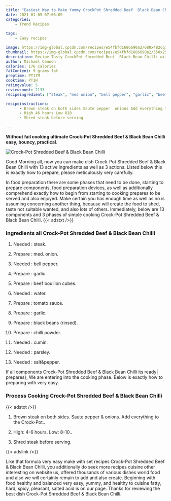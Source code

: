 ```yaml
---
title: "Easiest Way to Make Yummy CrockPot Shredded Beef  Black Bean Chilli"
date: 2021-01-05 07:06:09
categories:
    - Trend Recipes
    
tags:
    - Easy recipes

image: https://img-global.cpcdn.com/recipes/e54fbfd1686690a2/680x482cq70/crock-pot-shredded-beef-black-bean-chilli-recipe-main-photo.jpg
thumbnail: https://img-global.cpcdn.com/recipes/e54fbfd1686690a2/350x250cq70/crock-pot-shredded-beef-black-bean-chilli-recipe-main-photo.jpg
description: Recipe Tasty CrockPot Shredded Beef  Black Bean Chilli with 13 ingredients and 3 stages of easy cooking.
author: Michael Cannon
calories: 176 calories
fatContent: 9 grams fat
preptime: PT17M
cooktime: PT1H
ratingvalue: 5
reviewcount: 2133
recipeingredient: ["steak", "med onion", "bell pepper", "garlic", "beef bouillon cubes", "water", "tomato sauce", "garlic", "black beans rinsed", "chilli powder", "cumin", "parsley", "saltpepper"]

recipeinstructions: 
      - Brown steak on both sides Saute pepper  onions Add everything to the CrockPot 
      - High 46 hours Low 810 
      - Shred steak before serving

---
```




**Without fail cooking ultimate Crock-Pot Shredded Beef &amp; Black Bean Chilli easy, bouncy, practical**. 


![Crock-Pot Shredded Beef &amp; Black Bean Chilli](https://img-global.cpcdn.com/recipes/e54fbfd1686690a2/680x482cq70/crock-pot-shredded-beef-black-bean-chilli-recipe-main-photo.jpg "Crock-Pot Shredded Beef &amp; Black Bean Chilli")




Good Morning all, now you can make dish Crock-Pot Shredded Beef &amp; Black Bean Chilli with 13 active ingredients as well as 3 actions. Listed below this is exactly how to prepare, please meticulously very carefully.

In food preparation there are some phases that need to be done, starting to prepare components, food preparation devices, as well as additionally comprehend exactly how to begin from starting to cooking prepares to be served and also enjoyed. Make certain you has enough time as well as no is assuming concerning another thing, because will create the food to shed, taste not suitable wanted, and also lots of others. Immediately, below are 13 components and 3 phases of simple cooking Crock-Pot Shredded Beef &amp; Black Bean Chilli.
{{< adstxt />}}

### Ingredients all Crock-Pot Shredded Beef &amp; Black Bean Chilli


1. Needed  : steak.

1. Prepare  : med. onion.

1. Needed  : bell pepper.

1. Prepare  : garlic.

1. Prepare  : beef bouillon cubes.

1. Needed  : water.

1. Prepare  : tomato sauce.

1. Prepare  : garlic.

1. Prepare  : black beans (rinsed).

1. Prepare  : chilli powder.

1. Needed  : cumin.

1. Needed  : parsley.

1. Needed  : salt&amp;pepper.



If all components Crock-Pot Shredded Beef &amp; Black Bean Chilli its ready| prepares}, We are entering into the cooking phase. Below is exactly how to preparing with very easy.

### Process Cooking Crock-Pot Shredded Beef &amp; Black Bean Chilli

{{< adstxt />}}


1. Brown steak on both sides. Saute pepper &amp; onions. Add everything to the Crock-Pot..



1. High: 4-6 hours. Low: 8-10..



1. Shred steak before serving.





{{< adslink />}}

Like that formula very easy make with set recipes Crock-Pot Shredded Beef &amp; Black Bean Chilli, you additionally do seek more recipes cuisine other interesting on website us, offered thousands of various dishes world food and also we will certainly remain to add and also create. Beginning with food healthy and balanced very easy, yummy, and healthy to cuisine fatty, hard, spicy, pleasant, salted acid is on our page. Thanks for reviewing the best dish Crock-Pot Shredded Beef &amp; Black Bean Chilli.
